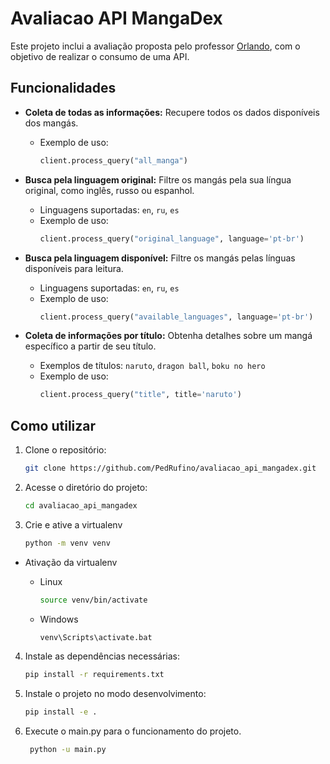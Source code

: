 # Avaliacao API MangaDex
Este projeto inclui a avaliação proposta pelo professor [Orlando](https://github.com/orlandosaraivajr), com o objetivo de realizar o consumo de uma API.

## Funcionalidades

- **Coleta de todas as informações:** Recupere todos os dados disponíveis dos mangás.
  - Exemplo de uso:
    ```python
    client.process_query("all_manga")
    ```

- **Busca pela linguagem original:** Filtre os mangás pela sua língua original, como inglês, russo ou espanhol.
  - Linguagens suportadas: `en`, `ru`, `es`
  - Exemplo de uso:
    ```python
    client.process_query("original_language", language='pt-br')
    ```

- **Busca pela linguagem disponível:** Filtre os mangás pelas línguas disponíveis para leitura.
  - Linguagens suportadas: `en`, `ru`, `es`
  - Exemplo de uso:
    ```python
    client.process_query("available_languages", language='pt-br')
    ```

- **Coleta de informações por título:** Obtenha detalhes sobre um mangá específico a partir de seu título.
  - Exemplos de títulos: `naruto`, `dragon ball`, `boku no hero`
  - Exemplo de uso:
    ```python
    client.process_query("title", title='naruto')
    ```

## Como utilizar

1. Clone o repositório:
    ```bash
    git clone https://github.com/PedRufino/avaliacao_api_mangadex.git
    ```

2. Acesse o diretório do projeto:
    ```bash
    cd avaliacao_api_mangadex
    ```

4. Crie e ative a virtualenv
    ```bash
    python -m venv venv
    ```
  - Ativação da virtualenv
    - Linux
      ```bash
      source venv/bin/activate 
      ```
    
    - Windows
      ```bash
      venv\Scripts\activate.bat 
      ```

4. Instale as dependências necessárias:
    ```bash
    pip install -r requirements.txt
    ```

5. Instale o projeto no modo desenvolvimento:
    ```bash
    pip install -e .
    ```

6. Execute o main.py para o funcionamento do projeto.
   ```bash
    python -u main.py
    ```
